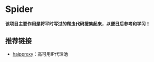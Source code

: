 # Spider
**该项目主要作用是将平时写过的爬虫代码搜集起来，以便日后参考和学习！**

## 推荐链接

- [haipproxy](https://github.com/SpiderClub/haipproxy)：高可用IP代理池